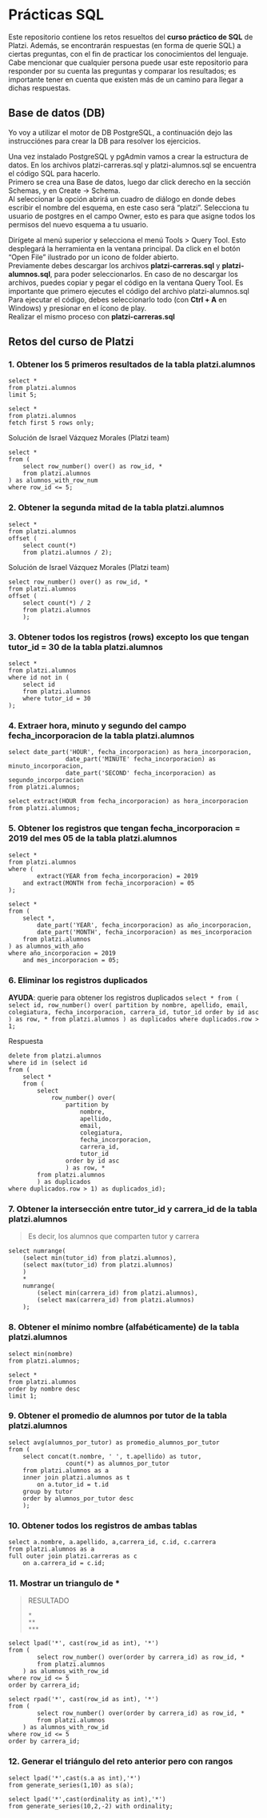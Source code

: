 # Prácticas SQL
Este repositorio contiene los retos resueltos del **curso práctico de SQL** de Platzi. 
Además, se encontrarán respuestas (en forma de querie SQL) a ciertas preguntas, con el fin de practicar los conocimientos del lenguaje. 
Cabe mencionar que cualquier persona puede usar este repositorio para responder por su cuenta las preguntas y comparar los resultados; es importante tener en cuenta que existen más de un camino para llegar a dichas respuestas. 
 
## Base de datos (DB)
Yo voy a utilizar el motor de DB PostgreSQL, a continuación dejo las instrucciónes para crear la DB para resolver los ejercicios.  
 
Una vez instalado PostgreSQL y pgAdmin vamos a crear la estructura de datos. En los archivos platzi-carreras.sql y platzi-alumnos.sql se encuentra el código SQL para hacerlo.  
Primero se crea una Base de datos, luego dar click derecho en la sección Schemas, y en Create -> Schema.  
Al seleccionar la opción abrirá un cuadro de diálogo en donde debes escribir el nombre del esquema, en este caso será “platzi”. Selecciona tu usuario de postgres en el campo Owner, esto es para que asigne todos los permisos del nuevo esquema a tu usuario.  
 
Dirígete al menú superior y selecciona el menú Tools > Query Tool. 
Esto desplegará la herramienta en la ventana principal. Da click en el botón “Open File” ilustrado por un icono de folder abierto.  
Previamente debes descargar los archivos **platzi-carreras.sql** y **platzi-alumnos.sql**, para poder seleccionarlos. En caso de no descargar los archivos, puedes copiar y pegar el código en la ventana Query Tool. Es importante que primero ejecutes el código del archivo platzi-alumnos.sql  
Para ejecutar el código, debes seleccionarlo todo (con **Ctrl + A** en Windows) y presionar en el ícono de play.  
Realizar el mismo proceso con **platzi-carreras.sql** 

## Retos del curso de Platzi
### 1. Obtener los 5 primeros resultados de la tabla **platzi.alumnos**

```
select *
from platzi.alumnos
limit 5;
```

```
select *
from platzi.alumnos
fetch first 5 rows only;
```

Solución de Israel Vázquez Morales (Platzi team)
```
select *
from (
	select row_number() over() as row_id, *
	from platzi.alumnos
) as alumnos_with_row_num
where row_id <= 5;
```

### 2. Obtener la segunda mitad de la tabla **platzi.alumnos**

```
select *
from platzi.alumnos
offset (
	select count(*)
	from platzi.alumnos / 2);
```

Solución de Israel Vázquez Morales (Platzi team)
```
select row_number() over() as row_id, *
from platzi.alumnos
offset (
	select count(*) / 2
	from platzi.alumnos
	);
```

### 3. Obtener todos los registros (rows) excepto los que tengan **tutor_id = 30** de la tabla **platzi.alumnos**

```
select *
from platzi.alumnos
where id not in (
	select id
	from platzi.alumnos
	where tutor_id = 30
);
```

### 4. Extraer hora, minuto y segundo del campo **fecha_incorporacion** de la tabla **platzi.alumnos**

```
select date_part('HOUR', fecha_incorporacion) as hora_incorporacion,
				date_part('MINUTE' fecha_incorporacion) as minuto_incorporacion,
				date_part('SECOND' fecha_incorporacion) as segundo_incorporacion
from platzi.alumnos;
```

```
select extract(HOUR from fecha_incorporacion) as hora_incorporacion
from platzi.alumnos;
```

### 5. Obtener los registros que tengan fecha_incorporacion = 2019 del mes 05 de la tabla **platzi.alumnos**

```
select *
from platzi.alumnos
where (
		extract(YEAR from fecha_incorporacion) = 2019
	and extract(MONTH from fecha_incorporacion) = 05
);
```

```
select *
from (
	select *,
		date_part('YEAR', fecha_incorporacion) as año_incorporacion,
		date_part('MONTH', fecha_incorporacion) as mes_incorporacion
	from platzi.alumnos
) as alumnos_with_año
where año_incorporacion = 2019
	and mes_incorporacion = 05;
```

### 6. Eliminar los registros duplicados
**AYUDA**: querie para obtener los registros duplicados ```
select *
from (
	select id,
		row_number() over(
			partition by
				nombre,
				apellido,
				email,
				colegiatura,
				fecha_incorporacion,
				carrera_id,
				tutor_id
			order by id asc
			) as row,
	*
	from platzi.alumnos
) as duplicados
where duplicados.row > 1; ```

Respuesta
```
delete from platzi.alumnos
where id in (select id
from (
	select *
	from (
		select
			row_number() over(
				partition by
					nombre,
					apellido,
					email,
					colegiatura,
					fecha_incorporacion,
					carrera_id,
					tutor_id
				order by id asc
				) as row, *
		from platzi.alumnos
		) as duplicados
where duplicados.row > 1) as duplicados_id);
```

### 7. Obtener la intersección entre tutor_id y carrera_id de la tabla **platzi.alumnos**
> Es decir, los alumnos que comparten tutor y carrera

```
select numrange(
	(select min(tutor_id) from platzi.alumnos),
	(select max(tutor_id) from platzi.alumnos)
	)
	*
	numrange(
		(select min(carrera_id) from platzi.alumnos),
		(select max(carrera_id) from platzi.alumnos)
	);
```

### 8. Obtener el mínimo nombre (alfabéticamente) de la tabla **platzi.alumnos**

```
select min(nombre)
from platzi.alumnos;
```

```
select *
from platzi.alumnos
order by nombre desc
limit 1;
```

### 9. Obtener el promedio de alumnos por tutor de la tabla **platzi.alumnos**

```
select avg(alumnos_por_tutor) as promedio_alumnos_por_tutor
from (
	select concat(t.nombre, ' ', t.apellido) as tutor,
				count(*) as alumnos_por_tutor
	from platzi.alumnos as a
	inner join platzi.alumnos as t
		on a.tutor_id = t.id
	group by tutor
	order by alumnos_por_tutor desc
	);
```

### 10. Obtener todos los registros de ambas tablas

```
select a.nombre, a.apellido, a,carrera_id, c.id, c.carrera
from platzi.alumnos as a
full outer join platzi.carreras as c
	on a.carrera_id = c.id;
```

### 11. Mostrar un triangulo de *
> RESULTADO  
> ```
> *
> **
> ***
> ``` 

```
select lpad('*', cast(row_id as int), '*')
from (
		select row_number() over(order by carrera_id) as row_id, *
		from platzi.alumnos
	) as alumnos_with_row_id
where row_id <= 5
order by carrera_id;
```

```
select rpad('*', cast(row_id as int), '*')
from (
		select row_number() over(order by carrera_id) as row_id, *
		from platzi.alumnos
	) as alumnos_with_row_id
where row_id <= 5
order by carrera_id;
```

### 12. Generar el triángulo del reto anterior pero con rangos

```
select lpad('*',cast(s.a as int),'*')
from generate_series(1,10) as s(a);

select lpad('*',cast(ordinality as int),'*')
from generate_series(10,2,-2) with ordinality;
```
